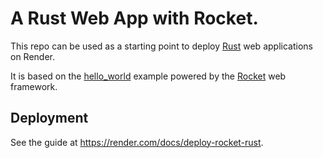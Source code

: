 # A Rust Web App with Rocket.

This repo can be used as a starting point to deploy [Rust](https://www.rust-lang.org) web applications on Render.

It is based on the [hello_world](https://github.com/SergioBenitez/Rocket/tree/master/examples/hello_world) example powered by the [Rocket](https://github.com/SergioBenitez/Rocket) web framework.

## Deployment

See the guide at https://render.com/docs/deploy-rocket-rust.
